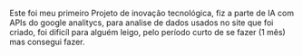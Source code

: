 Este foi meu primeiro Projeto de inovação tecnológica, fiz a parte de IA com APIs do google analitycs, para analise de dados usados no site que foi criado, foi dificíl para alguém leigo, pelo período curto de se fazer (1 mês) mas consegui fazer.
